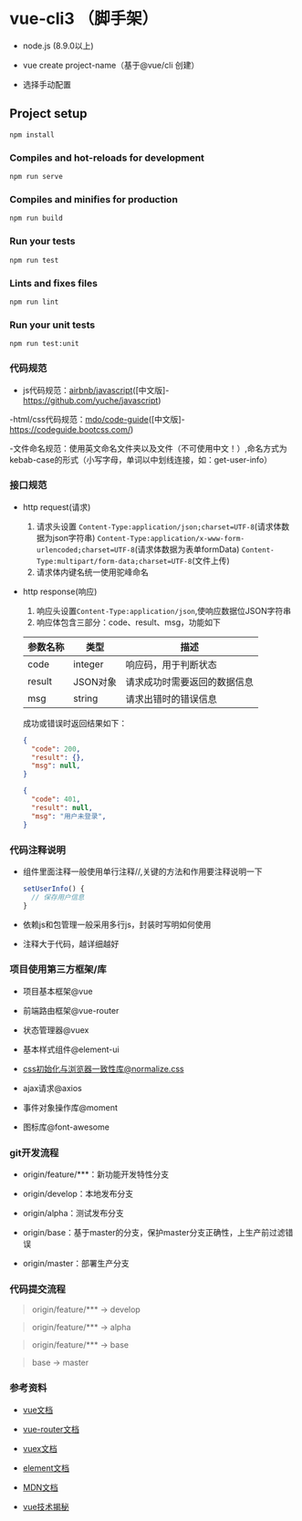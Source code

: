 # vue-cli3 （脚手架）

- node.js (8.9.0以上)

- vue create project-name（基于@vue/cli 创建）

- 选择手动配置

## Project setup
```
npm install
```

### Compiles and hot-reloads for development
```
npm run serve
```

### Compiles and minifies for production
```
npm run build
```

### Run your tests
```
npm run test
```

### Lints and fixes files
```
npm run lint
```

### Run your unit tests
```
npm run test:unit
```

### 代码规范

- js代码规范：[airbnb/javascript](https://github.com/airbnb/javascript)([中文版]-https://github.com/yuche/javascript)

-html/css代码规范：[mdo/code-guide](https://codeguide.co/)([中文版]-https://codeguide.bootcss.com/)

-文件命名规范：使用英文命名文件夹以及文件（不可使用中文！）,命名方式为kebab-case的形式（小写字母，单词以中划线连接，如：get-user-info）

### 接口规范

- http request(请求)

  1. 请求头设置
    `Content-Type:application/json;charset=UTF-8`(请求体数据为json字符串)
    `Content-Type:application/x-www-form-urlencoded;charset=UTF-8`(请求体数据为表单formData)
    `Content-Type:multipart/form-data;charset=UTF-8`(文件上传)
  2. 请求体内键名统一使用驼峰命名

- http response(响应)

  1. 响应头设置`Content-Type:application/json`,使响应数据位JSON字符串
  2. 响应体包含三部分：code、result、msg，功能如下

    |参数名称|类型|描述|
    |---|---|---|
    |code|integer|响应码，用于判断状态|
    |result|JSON对象|请求成功时需要返回的数据信息|
    |msg|string|请求出错时的错误信息|

    成功或错误时返回结果如下：

    ```json
    {
      "code": 200,
      "result": {},
      "msg": null,
    }
    ```

    ```json
    {
      "code": 401,
      "result": null,
      "msg": "用户未登录",
    }
    ```


### 代码注释说明

- 组件里面注释一般使用单行注释//,关键的方法和作用要注释说明一下

  ```js
  setUserInfo() {
    // 保存用户信息
  }
  ```

- 依赖js和包管理一般采用多行js，封装时写明如何使用

- 注释大于代码，越详细越好


### 项目使用第三方框架/库

- 项目基本框架@vue

- 前端路由框架@vue-router

- 状态管理器@vuex

- 基本样式组件@element-ui

- css初始化与浏览器一致性库@normalize.css

- ajax请求@axios

- 事件对象操作库@moment

- 图标库@font-awesome


### git开发流程

- origin/feature/***：新功能开发特性分支

- origin/develop：本地发布分支

- origin/alpha：测试发布分支

- origin/base：基于master的分支，保护master分支正确性，上生产前过滤错误

- origin/master：部署生产分支


### 代码提交流程

>  origin/feature/***  ->  develop

>  origin/feature/***  ->  alpha

>  origin/feature/***  ->  base

> base -> master


### 参考资料

- [vue文档](https://vuejs.org/)

- [vue-router文档](https://router.vuejs.org/)

- [vuex文档](https://vuex.vuejs.org/)

- [element文档](https://element.eleme.io/#/zh-CN)

- [MDN文档](https://developer.mozilla.org/zh-CN/)

- [vue技术揭秘](https://ustbhuangyi.github.io/vue-analysis/)
